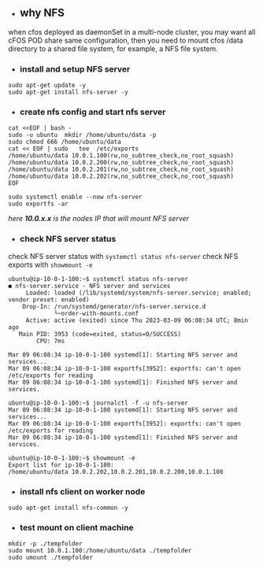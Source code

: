 - ## why NFS 
when cfos deployed as daemonSet in a multi-node cluster, you may want all cFOS POD share same configuration, then you need to mount cfos /data directory to a shared file system, for example, a NFS file system.  

- ### install and setup  NFS server

```
sudo apt-get update -y 
sudo apt-get install nfs-server -y

```
- ### create nfs config and start nfs server 

```
cat <<EOF | bash - 
sudo -u ubuntu  mkdir /home/ubuntu/data -p
sudo chmod 666 /home/ubuntu/data
cat << EOF | sudo   tee  /etc/exports
/home/ubuntu/data 10.0.1.100(rw,no_subtree_check,no_root_squash)
/home/ubuntu/data 10.0.2.200(rw,no_subtree_check,no_root_squash)
/home/ubuntu/data 10.0.2.201(rw,no_subtree_check,no_root_squash)
/home/ubuntu/data 10.0.2.202(rw,no_subtree_check,no_root_squash)
EOF

sudo systemctl enable --now nfs-server
sudo exportfs -ar
```
*here **10.0.x.x** is the nodes IP that will mount NFS server*

- ### check NFS server status 
check NFS server status with `systemctl status nfs-server`
check NFS exports with `showmount -e`


```
ubuntu@ip-10-0-1-100:~$ systemctl status nfs-server
● nfs-server.service - NFS server and services
     Loaded: loaded (/lib/systemd/system/nfs-server.service; enabled; vendor preset: enabled)
    Drop-In: /run/systemd/generator/nfs-server.service.d
             └─order-with-mounts.conf
     Active: active (exited) since Thu 2023-03-09 06:08:34 UTC; 8min ago
   Main PID: 3953 (code=exited, status=0/SUCCESS)
        CPU: 7ms

Mar 09 06:08:34 ip-10-0-1-100 systemd[1]: Starting NFS server and services...
Mar 09 06:08:34 ip-10-0-1-100 exportfs[3952]: exportfs: can't open /etc/exports for reading
Mar 09 06:08:34 ip-10-0-1-100 systemd[1]: Finished NFS server and services.

ubuntu@ip-10-0-1-100:~$ journalctl -f -u nfs-server
Mar 09 06:08:34 ip-10-0-1-100 systemd[1]: Starting NFS server and services...
Mar 09 06:08:34 ip-10-0-1-100 exportfs[3952]: exportfs: can't open /etc/exports for reading
Mar 09 06:08:34 ip-10-0-1-100 systemd[1]: Finished NFS server and services.

ubuntu@ip-10-0-1-100:~$ showmount -e
Export list for ip-10-0-1-100:
/home/ubuntu/data 10.0.2.202,10.0.2.201,10.0.2.200,10.0.1.100

```
- ### install nfs client on worker node

```
sudo apt-get install nfs-common -y

```
- ### test mount on client machine

```
mkdir -p ./tempfolder
sudo mount 10.0.1.100:/home/ubuntu/data ./tempfolder
sudo umount ./tempfolder

```


